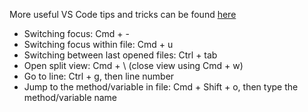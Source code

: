 More useful VS Code tips and tricks can be found [here](https://github.com/Microsoft/vscode-tips-and-tricks)
- Switching focus: Cmd + - 
- Switching focus within file: Cmd + u
- Switching between last opened files: Ctrl + tab
- Open split view: Cmd + \ (close view using Cmd + w)
- Go to line: Ctrl + g, then line number
- Jump to the method/variable in file: Cmd + Shift + o, then type the method/variable name
